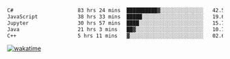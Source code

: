 <!--START_SECTION:waka-->

```txt
C#                     83 hrs 24 mins  ██████████▓░░░░░░░░░░░░░░   42.50 %
JavaScript             38 hrs 33 mins  █████░░░░░░░░░░░░░░░░░░░░   19.65 %
Jupyter                30 hrs 57 mins  ████░░░░░░░░░░░░░░░░░░░░░   15.78 %
Java                   21 hrs 3 mins   ██▓░░░░░░░░░░░░░░░░░░░░░░   10.73 %
C++                    5 hrs 11 mins   ▓░░░░░░░░░░░░░░░░░░░░░░░░   02.64 %
```

<!--END_SECTION:waka-->
[![wakatime](https://wakatime.com/badge/user/6c2f442e-41b4-42e3-bc06-d5d8203ad1da.svg)](https://wakatime.com/@6c2f442e-41b4-42e3-bc06-d5d8203ad1da)
